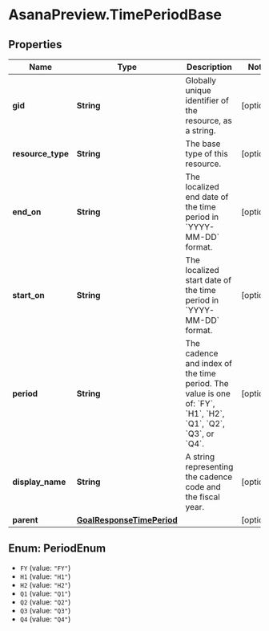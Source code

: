 # AsanaPreview.TimePeriodBase

## Properties
Name | Type | Description | Notes
------------ | ------------- | ------------- | -------------
**gid** | **String** | Globally unique identifier of the resource, as a string. | [optional] 
**resource_type** | **String** | The base type of this resource. | [optional] 
**end_on** | **String** | The localized end date of the time period in &#x60;YYYY-MM-DD&#x60; format. | [optional] 
**start_on** | **String** | The localized start date of the time period in &#x60;YYYY-MM-DD&#x60; format. | [optional] 
**period** | **String** | The cadence and index of the time period. The value is one of: &#x60;FY&#x60;, &#x60;H1&#x60;, &#x60;H2&#x60;, &#x60;Q1&#x60;, &#x60;Q2&#x60;, &#x60;Q3&#x60;, or &#x60;Q4&#x60;. | [optional] 
**display_name** | **String** | A string representing the cadence code and the fiscal year. | [optional] 
**parent** | [**GoalResponseTimePeriod**](GoalResponseTimePeriod.md) |  | [optional] 

<a name="PeriodEnum"></a>
## Enum: PeriodEnum

* `FY` (value: `"FY"`)
* `H1` (value: `"H1"`)
* `H2` (value: `"H2"`)
* `Q1` (value: `"Q1"`)
* `Q2` (value: `"Q2"`)
* `Q3` (value: `"Q3"`)
* `Q4` (value: `"Q4"`)

